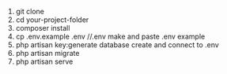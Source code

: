 

1. git clone <repository-url>
2. cd your-project-folder
3. composer install
4. cp .env.example .env  //.env make and paste .env example
5. php artisan key:generate
database create and connect to .env
6. php artisan migrate
7. php artisan serve


